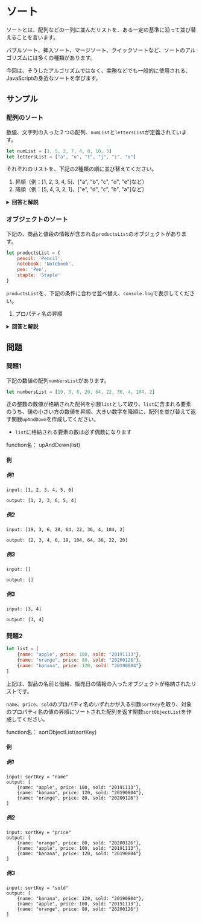 
# ソート

ソートとは、配列などの一列に並んだリストを、ある一定の基準に沿って並び替えることを言います。

バブルソート、挿入ソート、マージソート、クイックソートなど、ソートのアルゴリズムには多くの種類があります。

今回は、そうしたアルゴリズムではなく、実務などでも一般的に使用される、JavaScriptの身近なソートを学びます。

## サンプル

### 配列のソート

数値、文字列の入った２つの配列、``numList``と``lettersList``が定義されています。

```javascript
let numList = [1, 5, 2, 7, 4, 8, 10, 3]
let lettersList = ["a", "u", "t", "j", "i", "o"]
```

それぞれのリストを、下記の2種類の順に並び替えてください。

1. 昇順（例：[1, 2, 3, 4, 5]、["a", "b", "c", "d", "e"]など）
2. 降順（例：[5, 4, 3, 2, 1]、["e", "d", "c", "b", "a"]など）

<details><summary><b>回答と解説</b></summary>

#### 回答

```javascript
// 1. 昇順
lettersList.sort()
numList.sort(function(a, b){
    return a - b;
})

// 2. 降順
lettersList.sort().reverse()
numList.sort(function(a, b){
    return b - a;
})
```

#### 解説

配列のソートを行う場合は、``sort()``を使用します。
この場合、文字列はaからzへの昇順にソートされます。
また、そこに``reverse()``を加えることで、一度ソートした配列を逆順に並び替えることができます。

また、数値の配列の場合、含まれる数値がすべて一桁の場合も``sort()``を使用することで昇順ソートできます。
しかし、２桁以上の数字が入る場合は、回答例のように比較関数を用います。

配列の中で、並んだ要素を二つ（aとbとする）を取得し、返り値に１つ目の要素から２つ目の要素を引いた値が入ります。
a > b ならプラス値が返り、第一引数（a）を第二引数（b）より後ろに、 a < b ならマイナス値が返り、第一引数（a）を第二引数（b）より前にソートします。

数値の配列を降順で並び替えたい場合は、比較関数のプラス値、マイナス値を逆にすればソートできます。

</details>

### オブジェクトのソート

下記の、商品と値段の情報が含まれる``productsList``のオブジェクトがあります。

```javascript
let productsList = {
    pencil: 'Pencil', 
    notebook: 'Notebook',
    pen: 'Pen', 
    staple: 'Staple'
}
```

``productsList``を、下記の条件に合わせ並べ替え、``console.log``で表示してください。

1. プロパティ名の昇順

<details><summary><b>回答と解説</b></summary>

#### 回答

```javascript
let keys = Object.keys(productsList);
keys.sort()
for (key of keys) {
    console.log(productsList[key])
}
```

#### 解説

JavaScriptのオブジェクトには、順番という概念がありません。

そのため、プロパティ名や値などを用いてソートを行いたい場合は、何かしらの形で配列を作成し、それをソートすることで順番を付与します。

今回はプロパティ名でのソートが目的だったため、プロパティの一覧を配列として取得後、それをソートし、オブジェクトから呼び出すことで擬似的にオブジェクトをソートしました。

</details>


## 問題

### 問題1

下記の数値の配列``numbersList``があります。

```javascript
let numbersList = [19, 3, 6, 20, 64, 22, 36, 4, 104, 2]
```

正の整数の数値が格納された配列を引数``list``として取り、``list``に含まれる要素のうち、値の小さい方の数値を昇順、大きい数字を降順に、配列を並び替えて返す関数``upAndDown``を作成してください。

* ``list``に格納される要素の数は必ず偶数になります


function名：  upAndDown(list)

#### 例

##### 例1

```
input: [1, 2, 3, 4, 5, 6]

output: [1, 2, 3, 6, 5, 4]
```

##### 例2

```
input: [19, 3, 6, 20, 64, 22, 36, 4, 104, 2]

output: [2, 3, 4, 6, 19, 104, 64, 36, 22, 20]
```

##### 例3

```
input: []

output: []
```

##### 例3

```
input: [3, 4]

output: [3, 4]
```

### 問題2

```javascript
let list = [
    {name: "apple", price: 100, sold: "20191113"},
    {name: "orange", price: 80, sold: "20200126"},
    {name: "banana", price: 120, sold: "20190804"}
]
```

上記は、製品の名前と価格、販売日の情報の入ったオブジェクトが格納されたリストです。

``name``、``price``、``sold``のプロパティ名のいずれかが入る引数``sortKey``を取り、対象のプロパティ名の値の昇順にソートされた配列を返す関数``sortObjectList``を作成してください。

function名：  sortObjectList(sortKey)

#### 例

##### 例1

```
input: sortKey = "name"
output: [
    {name: "apple", price: 100, sold: "20191113"},
    {name: "banana", price: 120, sold: "20190804"},
    {name: "orange", price: 80, sold: "20200126"}
]
```

##### 例2

```
input: sortKey = "price"
output: [
    {name: "orange", price: 80, sold: "20200126"},
    {name: "apple", price: 100, sold: "20191113"},
    {name: "banana", price: 120, sold: "20190804"}
]
```

##### 例3

```
input: sortKey = "sold"
output: [
    {name: "banana", price: 120, sold: "20190804"},
    {name: "apple", price: 100, sold: "20191113"},
    {name: "orange", price: 80, sold: "20200126"}
]
```

